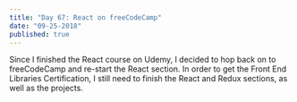 ```yaml
---
title: "Day 67: React on freeCodeCamp"
date: "09-25-2018"
published: true
---
```

Since I finished the React course on Udemy, I decided to hop back on to freeCodeCamp and re-start the React section. In order to get the Front End Libraries Certification, I still need to finish the React and Redux sections, as well as the projects.
